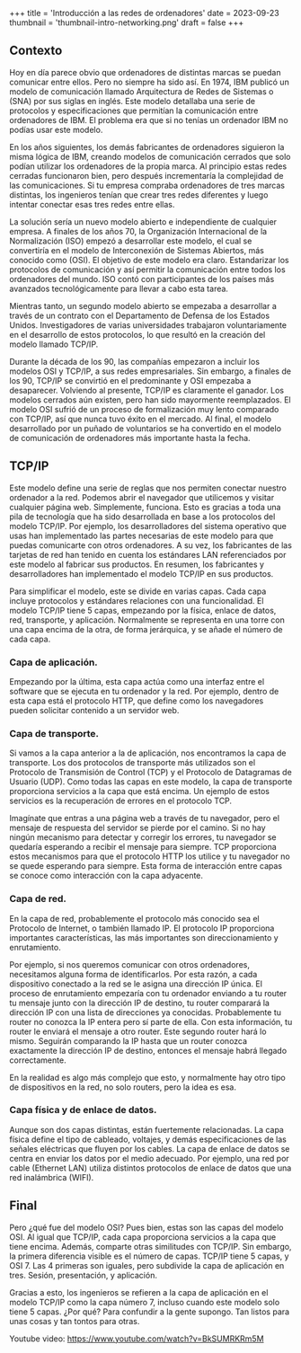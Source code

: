 +++
title = 'Introducción a las redes de ordenadores'
date = 2023-09-23
thumbnail = 'thumbnail-intro-networking.png'
draft = false
+++

## Contexto

Hoy en día parece obvio que ordenadores de distintas marcas se puedan comunicar entre ellos. Pero no siempre ha sido así. En 1974, IBM publicó un modelo de comunicación llamado Arquitectura de Redes de Sistemas o (SNA) por sus siglas en inglés. Este modelo detallaba una serie de protocolos y especificaciones que permitían la comunicación entre ordenadores de IBM. El problema era que si no tenías un ordenador IBM no podías usar este modelo.

En los años siguientes, los demás fabricantes de ordenadores siguieron la misma lógica de IBM, creando modelos de comunicación cerrados que solo podían utilizar los ordenadores de la propia marca. Al principio estas redes cerradas funcionaron bien, pero después incrementaría la complejidad de las comunicaciones. Si tu empresa compraba ordenadores de tres marcas distintas, los ingenieros tenían que crear tres redes diferentes y luego intentar conectar esas tres redes entre ellas.

La solución sería un nuevo modelo abierto e independiente de cualquier empresa. A finales de los años 70, la Organización Internacional de la Normalización (ISO) empezó a desarrollar este modelo, el cual se convertiría en el modelo de Interconexión de Sistemas Abiertos, más conocido como (OSI). El objetivo de este modelo era claro. Estandarizar los protocolos de comunicación y así permitir la comunicación entre todos los ordenadores del mundo. ISO contó con participantes de los países más avanzados tecnológicamente para llevar a cabo esta tarea.

Mientras tanto, un segundo modelo abierto se empezaba a desarrollar a través de un contrato con el Departamento de Defensa de los Estados Unidos. Investigadores de varias universidades trabajaron voluntariamente en el desarrollo de estos protocolos, lo que resultó en la creación del modelo llamado TCP/IP.

Durante la década de los 90, las compañías empezaron a incluir los modelos OSI y TCP/IP, a sus redes empresariales. Sin embargo, a finales de los 90, TCP/IP se convirtió en el predominante y OSI empezaba a desaparecer. Volviendo al presente, TCP/IP es claramente el ganador. Los modelos cerrados aún existen, pero han sido mayormente reemplazados. El modelo OSI sufrió de un proceso de formalización muy lento comparado con TCP/IP, así que nunca tuvo éxito en el mercado. Al final, el modelo desarrollado por un puñado de voluntarios se ha convertido en el modelo de comunicación de ordenadores más importante hasta la fecha.

## TCP/IP

Este modelo define una serie de reglas que nos permiten conectar nuestro ordenador a la red. Podemos abrir el navegador que utilicemos y visitar cualquier página web. Simplemente, funciona. Esto es gracias a toda una pila de tecnología que ha sido desarrollada en base a los protocolos del modelo TCP/IP. Por ejemplo, los desarrolladores del sistema operativo que usas han implementado las partes necesarias de este modelo para que puedas comunicarte con otros ordenadores. A su vez, los fabricantes de las tarjetas de red han tenido en cuenta los estándares LAN referenciados por este modelo al fabricar sus productos. En resumen, los fabricantes y desarrolladores han implementado el modelo TCP/IP en sus productos.

Para simplificar el modelo, este se divide en varias capas. Cada capa incluye protocolos y estándares relaciones con una funcionalidad. El modelo TCP/IP tiene 5 capas, empezando por la física, enlace de datos, red, transporte, y aplicación. Normalmente se representa en una torre con una capa encima de la otra, de forma jerárquica, y se añade el número de cada capa.

### Capa de aplicación.

Empezando por la última, esta capa actúa como una interfaz entre el software que se ejecuta en tu ordenador y la red. Por ejemplo, dentro de esta capa está el protocolo HTTP, que define como los navegadores pueden solicitar contenido a un servidor web.

### Capa de transporte.

Si vamos a la capa anterior a la de aplicación, nos encontramos la capa de transporte. Los dos protocolos de transporte más utilizados son el Protocolo de Transmisión de Control (TCP) y el Protocolo de Datagramas de Usuario (UDP). Como todas las capas en este modelo, la capa de transporte proporciona servicios a la capa que está encima. Un ejemplo de estos servicios es la recuperación de errores en el protocolo TCP.

Imagínate que entras a una página web a través de tu navegador, pero el mensaje de respuesta del servidor se pierde por el camino. Si no hay ningún mecanismo para detectar y corregir los errores, tu navegador se quedaría esperando a recibir el mensaje para siempre. TCP proporciona estos mecanismos para que el protocolo HTTP los utilice y tu navegador no se quede esperando para siempre. Esta forma de interacción entre capas se conoce como interacción con la capa adyacente.

### Capa de red.

En la capa de red, probablemente el protocolo más conocido sea el Protocolo de Internet, o también llamado IP. El protocolo IP proporciona importantes características, las más importantes son direccionamiento y enrutamiento.

Por ejemplo, si nos queremos comunicar con otros ordenadores, necesitamos alguna forma de identificarlos. Por esta razón, a cada dispositivo conectado a la red se le asigna una dirección IP única. El proceso de enrutamiento empezaría con tu ordenador enviando a tu router tu mensaje junto con la dirección IP de destino, tu router comparará la dirección IP con una lista de direcciones ya conocidas. Probablemente tu router no conozca la IP entera pero sí parte de ella. Con esta información, tu router le enviará el mensaje a otro router. Este segundo router hará lo mismo. Seguirán comparando la IP hasta que un router conozca exactamente la dirección IP de destino, entonces el mensaje habrá llegado correctamente.

En la realidad es algo más complejo que esto, y normalmente hay otro tipo de dispositivos en la red, no solo routers, pero la idea es esa.

### Capa física y de enlace de datos.

Aunque son dos capas distintas, están fuertemente relacionadas. La capa física define el tipo de cableado, voltajes, y demás especificaciones de las señales eléctricas que fluyen por los cables. La capa de enlace de datos se centra en enviar los datos por el medio adecuado. Por ejemplo, una red por cable (Ethernet LAN) utiliza distintos protocolos de enlace de datos que una red inalámbrica (WIFI).

## Final

Pero ¿qué fue del modelo OSI? Pues bien, estas son las capas del modelo OSI. Al igual que TCP/IP, cada capa proporciona servicios a la capa que tiene encima. Además, comparte otras similitudes con TCP/IP. Sin embargo, la primera diferencia visible es el número de capas. TCP/IP tiene 5 capas, y OSI 7. Las 4 primeras son iguales, pero subdivide la capa de aplicación en tres. Sesión, presentación, y aplicación.

Gracias a esto, los ingenieros se refieren a la capa de aplicación en el modelo TCP/IP como la capa número 7, incluso cuando este modelo solo tiene 5 capas. ¿Por qué? Para confundir a la gente supongo. Tan listos para unas cosas y tan tontos para otras.

Youtube video: <https://www.youtube.com/watch?v=BkSUMRKRm5M>